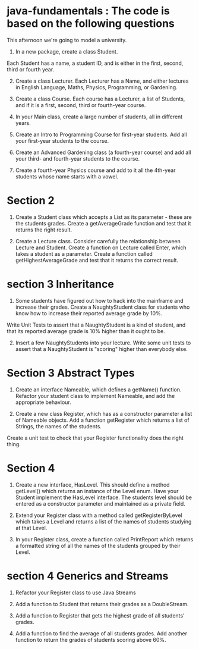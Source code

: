 # java-fundamentals : The code is based on the following questions
This afternoon we're going to model a university. 

1. In a new package, create a class Student.

Each Student has a name, a student ID, and is either in the first, second, third or fourth year.

2. Create a class Lecturer. Each Lecturer has a Name, and either lectures in English Language, Maths, Physics, Programming, or Gardening.

3. Create a class Course. Each course has a Lecturer, a list of Students, and if it is a first, second, third or fourth-year course.

4. In your Main class, create a large number of students, all in different years.

5. Create an Intro to Programming Course for first-year students. Add all your first-year students to the course.

6. Create an Advanced Gardening class (a fourth-year course) and add all your third- and fourth-year students to the course.

7. Create a fourth-year Physics course and add to it all the 4th-year students whose name starts with a vowel.
  # Section 2
1. Create a Student class which accepts a List<Double> as its parameter - these are the students grades. Create a getAverageGrade function and test that it returns the right result.

2. Create a Lecture class. Consider carefully the relationship between Lecture and Student. Create a function on Lecture called Enter, which takes a student as a parameter. Create a function called getHighestAverageGrade and test that it returns the correct result.
  
# section 3 Inheritance
1. Some students have figured out how to hack into the mainframe and increase their grades. Create a NaughtyStudent class for students who know how to increase their reported average grade by 10%.

Write Unit Tests to assert that a NaughtyStudent is a kind of student, and that its reported average grade is 10% higher than it ought to be.

2. Insert a few NaughtyStudents into your lecture. Write some unit tests to assert that a NaughtyStudent is "scoring" higher than everybody else.  

  # Section 3 Abstract Types
1. Create an interface Nameable, which defines a getName() function. Refactor your student class to implement Nameable, and add the appropriate behaviour.

2. Create a new class Register, which has as a constructor parameter a list of Nameable objects. Add a function getRegister which returns a list of Strings, the names of the students. 

Create a unit test to check that your Register functionality does the right thing.
  # Section 4 
1. Create a new interface, HasLevel. This should define a method getLevel() which returns an instance of the Level enum. Have your Student implement the HasLevel interface. The students level should be entered as a constructor parameter and maintained as a private field.

2. Extend your Register class with a method called getRegisterByLevel which takes a Level and returns a list of the names of students studying at that Level.

3. In your Register class, create a function called PrintReport which returns a formatted string of all the names of the students grouped by their Level.
# section 4 Generics and Streams
  1. Refactor your Register class to use Java Streams

2. Add a function to Student that returns their grades as a DoubleStream.

3. Add a function to Register that gets the highest grade of all students' grades.

3. Add a function to find the average of all students grades. Add another function to return the grades of students scoring above 60%.
